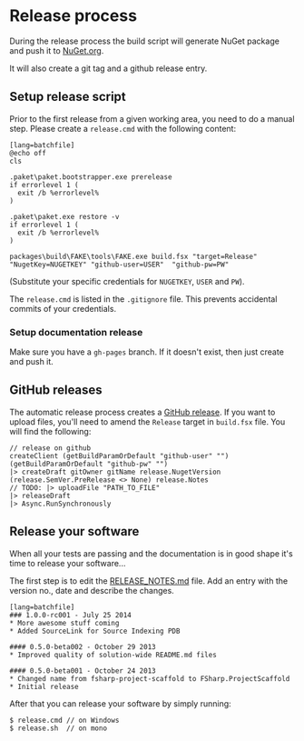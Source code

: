 # Release process

During the release process the build script will generate NuGet package and push it to [NuGet.org](http://www.nuget.org). 

It will also create a git tag and a github release entry.
 
## Setup release script
 
Prior to the first release from a given working area, you need to do a manual step. Please create a `release.cmd` with the following content:

    [lang=batchfile]
    @echo off
    cls
    
    .paket\paket.bootstrapper.exe prerelease
    if errorlevel 1 (
      exit /b %errorlevel%
    )
    
    .paket\paket.exe restore -v
    if errorlevel 1 (
      exit /b %errorlevel%
    )
    
    packages\build\FAKE\tools\FAKE.exe build.fsx "target=Release" "NugetKey=NUGETKEY" "github-user=USER"  "github-pw=PW"
    
(Substitute your specific credentials for ``NUGETKEY``, ``USER`` and ``PW``).

The `release.cmd` is listed in the `.gitignore` file. This prevents accidental commits of your credentials.

### Setup documentation release

Make sure you have a `gh-pages` branch. If it doesn't exist, then just create and push it.

## GitHub releases

The automatic release process creates a [GitHub release](https://github.com/blog/1547-release-your-software). If you want to upload files, you'll need to amend the `Release` target in ``build.fsx`` file. You will find the following:

    // release on github
    createClient (getBuildParamOrDefault "github-user" "") (getBuildParamOrDefault "github-pw" "")
    |> createDraft gitOwner gitName release.NugetVersion (release.SemVer.PreRelease <> None) release.Notes 
    // TODO: |> uploadFile "PATH_TO_FILE"    
    |> releaseDraft
    |> Async.RunSynchronously 

## Release your software

When all your tests are passing and the documentation is in good shape it's time to release your software...

The first step is to edit the [RELEASE_NOTES.md](https://github.com/fsprojects/ProjectScaffold/blob/master/RELEASE_NOTES.md) file. Add an entry with the version no., date and describe the changes.

    [lang=batchfile]
    ### 1.0.0-rc001 - July 25 2014
    * More awesome stuff coming
    * Added SourceLink for Source Indexing PDB
             
    #### 0.5.0-beta002 - October 29 2013
    * Improved quality of solution-wide README.md files
    
    #### 0.5.0-beta001 - October 24 2013
    * Changed name from fsharp-project-scaffold to FSharp.ProjectScaffold
    * Initial release                                                                                                     

After that you can release your software by simply running:
     
    $ release.cmd // on Windows
    $ release.sh  // on mono
